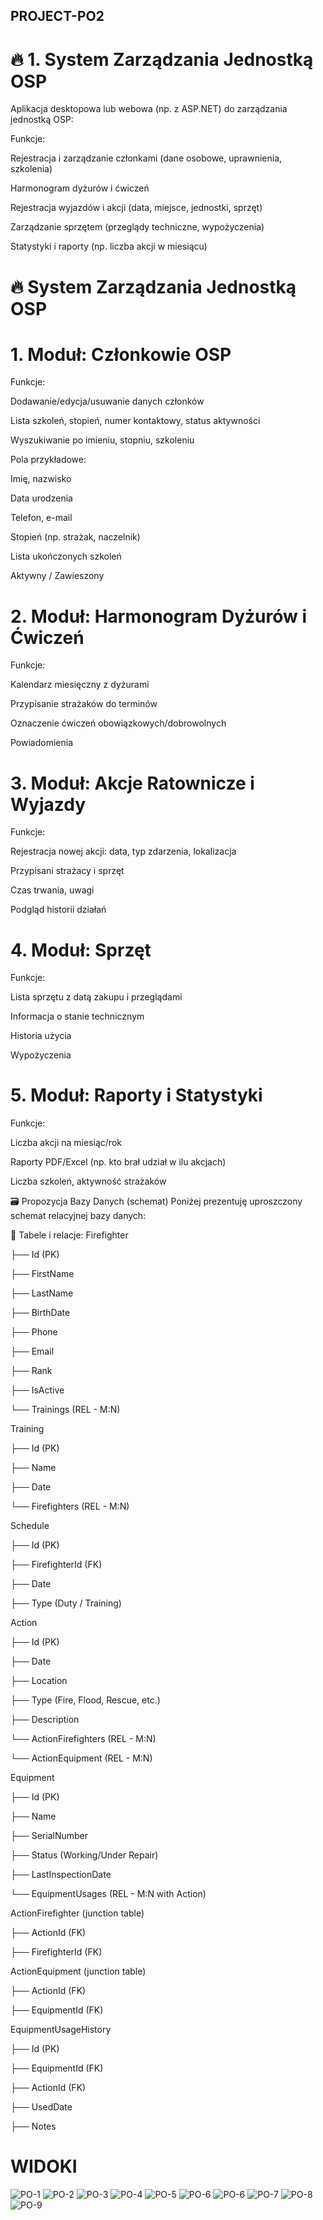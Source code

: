 ## PROJECT-PO2
# 🔥 1. System Zarządzania Jednostką OSP
Aplikacja desktopowa lub webowa (np. z ASP.NET) do zarządzania jednostką OSP:

Funkcje:

Rejestracja i zarządzanie członkami (dane osobowe, uprawnienia, szkolenia)

Harmonogram dyżurów i ćwiczeń

Rejestracja wyjazdów i akcji (data, miejsce, jednostki, sprzęt)

Zarządzanie sprzętem (przeglądy techniczne, wypożyczenia)

Statystyki i raporty (np. liczba akcji w miesiącu)

# 🔥 System Zarządzania Jednostką OSP
# 1. Moduł: Członkowie OSP
Funkcje:

Dodawanie/edycja/usuwanie danych członków

Lista szkoleń, stopień, numer kontaktowy, status aktywności

Wyszukiwanie po imieniu, stopniu, szkoleniu

Pola przykładowe:

Imię, nazwisko

Data urodzenia

Telefon, e-mail

Stopień (np. strażak, naczelnik)

Lista ukończonych szkoleń

Aktywny / Zawieszony

# 2. Moduł: Harmonogram Dyżurów i Ćwiczeń
Funkcje:

Kalendarz miesięczny z dyżurami

Przypisanie strażaków do terminów

Oznaczenie ćwiczeń obowiązkowych/dobrowolnych

Powiadomienia

# 3. Moduł: Akcje Ratownicze i Wyjazdy
Funkcje:

Rejestracja nowej akcji: data, typ zdarzenia, lokalizacja

Przypisani strażacy i sprzęt

Czas trwania, uwagi

Podgląd historii działań

# 4. Moduł: Sprzęt
Funkcje:

Lista sprzętu z datą zakupu i przeglądami

Informacja o stanie technicznym

Historia użycia

Wypożyczenia

# 5. Moduł: Raporty i Statystyki
Funkcje:

Liczba akcji na miesiąc/rok

Raporty PDF/Excel (np. kto brał udział w ilu akcjach)

Liczba szkoleń, aktywność strażaków

🗃️ Propozycja Bazy Danych (schemat)
Poniżej prezentuję uproszczony schemat relacyjnej bazy danych:

🔗 Tabele i relacje:
Firefighter

├── Id (PK)

├── FirstName

├── LastName

├── BirthDate

├── Phone

├── Email

├── Rank

├── IsActive

└── Trainings (REL - M:N)

Training

├── Id (PK)

├── Name

├── Date

└── Firefighters (REL - M:N)

Schedule

├── Id (PK)

├── FirefighterId (FK)

├── Date

├── Type (Duty / Training)

Action

├── Id (PK)

├── Date

├── Location

├── Type (Fire, Flood, Rescue, etc.)

├── Description

└── ActionFirefighters (REL - M:N)

└── ActionEquipment (REL - M:N)

Equipment

├── Id (PK)

├── Name

├── SerialNumber

├── Status (Working/Under Repair)

├── LastInspectionDate

└── EquipmentUsages (REL - M:N with Action)

ActionFirefighter (junction table)

├── ActionId (FK)

├── FirefighterId (FK)

ActionEquipment (junction table)

├── ActionId (FK)

├── EquipmentId (FK)

EquipmentUsageHistory

├── Id (PK)

├── EquipmentId (FK)

├── ActionId (FK)

├── UsedDate

├── Notes

# WIDOKI

![PO-1](https://github.com/user-attachments/assets/d4892c0e-9d19-4b74-9b44-820e5ba00896)
![PO-2](https://github.com/user-attachments/assets/0082fa04-eba8-41d7-abe0-bf6245066fe3)
![PO-3](https://github.com/user-attachments/assets/eb28e28d-80f9-4cf7-ba15-b1877edf168b)
![PO-4](https://github.com/user-attachments/assets/917de4e0-bb0d-4c7f-a152-2c9958b58d0b)
![PO-5](https://github.com/user-attachments/assets/62e78bfd-2f95-46be-80d1-ba556f97a5ed)
![PO-6](https://github.com/user-attachments/assets/11d9f485-27fe-49b6-8b4b-06feb3c8de0d)
![PO-6](https://github.com/user-attachments/assets/05b4e0e4-c25b-485c-9bbe-6465fcb9c183)
![PO-7](https://github.com/user-attachments/assets/7f51645c-de5d-43fe-bc92-bc4c03bcdb23)
![PO-8](https://github.com/user-attachments/assets/539fa638-226f-4334-84ee-91c15eb1e4a5)
![PO-9](https://github.com/user-attachments/assets/6de8b03f-b081-4ad7-afbc-93cd683e9d4d)

